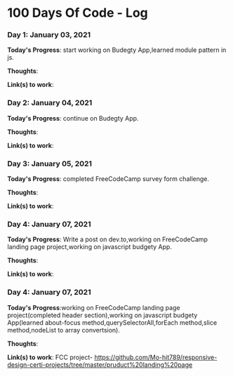 # 100 Days Of Code - Log

### Day 1: January 03, 2021

**Today's Progress**: start working on Budegty App,learned module pattern in js.

**Thoughts**: 

**Link(s) to work**: 


### Day 2: January 04, 2021

**Today's Progress**: continue on Budegty App.

**Thoughts**: 

**Link(s) to work**: 

### Day 3: January 05, 2021

**Today's Progress**: completed FreeCodeCamp survey form challenge.

**Thoughts**: 

**Link(s) to work**: 

### Day 4: January 07, 2021

**Today's Progress**: Write a post on dev.to,working on FreeCodeCamp landing page project,working on javascript budgety App.  

**Thoughts**: 

**Link(s) to work**: 

### Day 4: January 07, 2021

**Today's Progress**:working on FreeCodeCamp landing page project(completed header section),working on javascript budgety App(learned about-focus method,querySelectorAll,forEach method,slice method,nodeList to array convertsion).  

**Thoughts**: 

**Link(s) to work**: FCC project- https://github.com/Mo-hit789/responsive-design-certi-projects/tree/master/pruduct%20landing%20page
